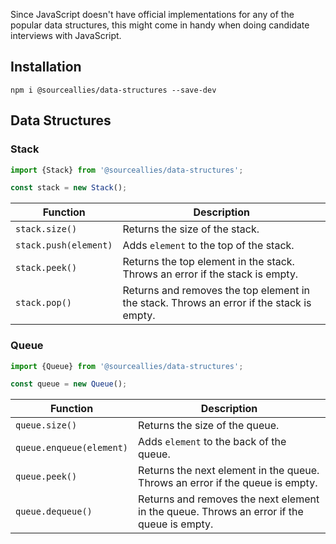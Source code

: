 Since JavaScript doesn't have official implementations for any of the popular data
structures, this might come in handy when doing candidate interviews with JavaScript.

## Installation

```
npm i @sourceallies/data-structures --save-dev
```

## Data Structures

### Stack

```js
import {Stack} from '@sourceallies/data-structures';

const stack = new Stack();
```

| Function                 | Description                                                                                |
|--------------------------|--------------------------------------------------------------------------------------------|
| `stack.size()`           | Returns the size of the stack.                                                             |
| `stack.push(element)`    | Adds `element` to the top of the stack.                                                    |
| `stack.peek()`           | Returns the top element in the stack.  Throws an error if the stack is empty.              |
| `stack.pop()`            | Returns and removes the top element in the stack.  Throws an error if the stack is empty.  |

### Queue

```js
import {Queue} from '@sourceallies/data-structures';

const queue = new Queue();
```

| Function                 | Description                                                                                |
|--------------------------|--------------------------------------------------------------------------------------------|
| `queue.size()`           | Returns the size of the queue.                                                             |
| `queue.enqueue(element)` | Adds `element` to the back of the queue.                                                   |
| `queue.peek()`           | Returns the next element in the queue.  Throws an error if the queue is empty.             |
| `queue.dequeue()`        | Returns and removes the next element in the queue.  Throws an error if the queue is empty. |

